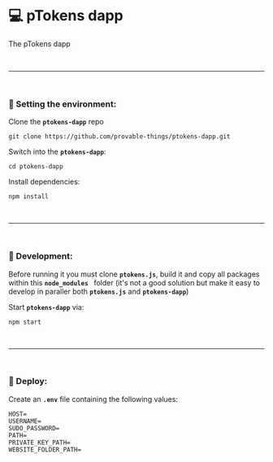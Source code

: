 # :computer: pTokens dapp

The pTokens dapp

&nbsp;

***

&nbsp;

### :house_with_garden: Setting the environment:

Clone the __`ptokens-dapp`__ repo

```
git clone https://github.com/provable-things/ptokens-dapp.git
```

Switch into the __`ptokens-dapp`__:

```
cd ptokens-dapp
```

Install dependencies:

```
npm install
```

&nbsp;

***

&nbsp;

### :wrench: Development:

Before running it you must clone __`ptokens.js`__, build it and copy all packages within this __`node_modules `__
folder (it's not a good solution but make it easy to develop in paraller both __`ptokens.js`__ and __`ptokens-dapp`__)


Start __`ptokens-dapp`__ via:

```
npm start
```

&nbsp;

***

&nbsp;

### :rocket: Deploy:

Create an __`.env`__ file containing the following values:

```
HOST=
USERNAME=
SUDO_PASSWORD=
PATH=
PRIVATE_KEY_PATH=
WEBSITE_FOLDER_PATH=
```